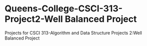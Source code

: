 # Queens-College-CSCI-313-Project2-Well Balanced Project
Projects for CSCI 313-Algorithm and Data Structure
Projects 2:Well Balanced Project

